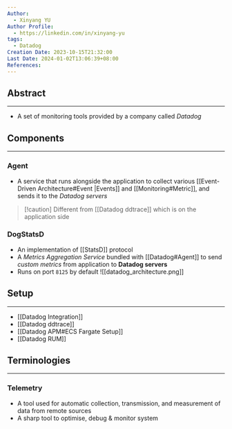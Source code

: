 ```yaml
---
Author:
  - Xinyang YU
Author Profile:
  - https://linkedin.com/in/xinyang-yu
tags:
  - Datadog
Creation Date: 2023-10-15T21:32:00
Last Date: 2024-01-02T13:06:39+08:00
References: 
---
```

## Abstract
---
- A set of monitoring tools provided by a company called *Datadog*

## Components
---
### Agent
- A service that runs alongside the application to collect various [[Event-Driven Architecture#Event |Events]] and [[Monitoring#Metric]], and sends it to the *Datadog servers*
>[!caution] Different from [[Datadog ddtrace]] which is on the application side
### DogStatsD
- An implementation of [[StatsD]] protocol
- A *Metrics Aggregation Service* bundled with [[Datadog#Agent]] to send *custom metrics* from application to **Datadog servers**
- Runs on port `8125` by default
![[datadog_architecture.png]]
## Setup
---
- [[Datadog Integration]]
- [[Datadog ddtrace]]
- [[Datadog APM#ECS Fargate Setup]]
- [[Datadog RUM]]


## Terminologies 
---
### Telemetry 
- A tool used for automatic collection, transmission, and measurement of data from remote sources
- A sharp tool to optimise, debug & monitor system